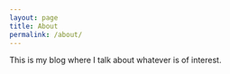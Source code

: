 ```yaml
---
layout: page
title: About
permalink: /about/
---
```


This is my blog where I talk about whatever is of interest.
